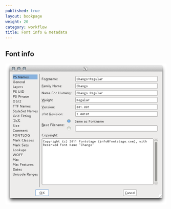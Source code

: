 ```yaml
---
published: true
layout: bookpage
weight: 20
category: workflow
title: Font info & metadata
---
```


## Font info

<img src="images/info_ps_names.png"/>
